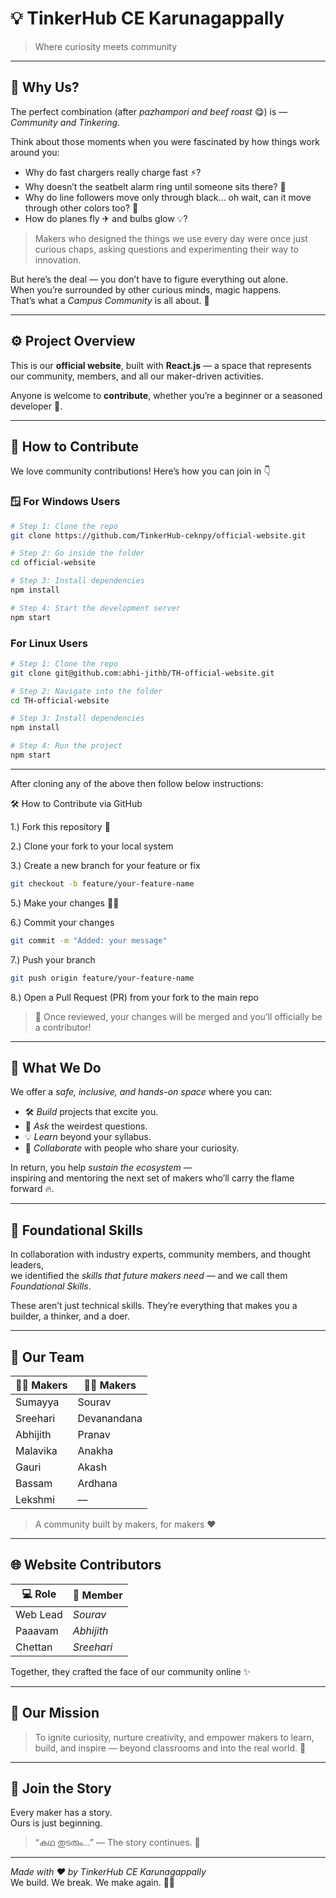 # 💡 TinkerHub CE Karunagappally

> Where curiosity meets community

---

## 🌈 Why Us?

The perfect combination (after _pazhampori and beef roast_ 😋) is — _Community and Tinkering_.

Think about those moments when you were fascinated by how things work around you:

- Why do fast chargers really charge fast ⚡?
- Why doesn’t the seatbelt alarm ring until someone sits there? 🚗
- Why do line followers move only through black… oh wait, can it move through other colors too? 👀
- How do planes fly ✈ and bulbs glow 💡?

> Makers who designed the things we use every day were once just curious chaps, asking questions and experimenting their way to innovation.

But here’s the deal — you don’t have to figure everything out alone.  
When you’re surrounded by other curious minds, magic happens.  
That’s what a _Campus Community_ is all about. 💫

---

## ⚙️ Project Overview

This is our **official website**, built with **React.js** — a space that represents our community, members, and all our maker-driven activities.

Anyone is welcome to **contribute**, whether you’re a beginner or a seasoned developer 💚.

---

## 🧩 How to Contribute

We love community contributions! Here’s how you can join in 👇

### 🪟 For Windows Users

```bash
# Step 1: Clone the repo
git clone https://github.com/TinkerHub-ceknpy/official-website.git

# Step 2: Go inside the folder
cd official-website

# Step 3: Install dependencies
npm install

# Step 4: Start the development server
npm start
```

### For Linux Users

```bash
# Step 1: Clone the repo
git clone git@github.com:abhi-jithb/TH-official-website.git

# Step 2: Navigate into the folder
cd TH-official-website

# Step 3: Install dependencies
npm install

# Step 4: Run the project
npm start

```

---

After cloning any of the above then follow below instructions:

🛠 How to Contribute via GitHub

1.) Fork this repository 🍴

2.) Clone your fork to your local system

3.) Create a new branch for your feature or fix

```bash
git checkout -b feature/your-feature-name
```

5.) Make your changes 🧑‍💻

6.) Commit your changes

```bash
git commit -m "Added: your message"
```

7.) Push your branch

```bash
git push origin feature/your-feature-name
```

8.) Open a Pull Request (PR) from your fork to the main repo

> 🩵 Once reviewed, your changes will be merged and you’ll officially be a contributor!

---

## 🧠 What We Do

We offer a _safe, inclusive, and hands-on space_ where you can:

- 🛠 _Build_ projects that excite you.
- 💬 _Ask_ the weirdest questions.
- 💡 _Learn_ beyond your syllabus.
- 🤝 _Collaborate_ with people who share your curiosity.

In return, you help _sustain the ecosystem_ —  
inspiring and mentoring the next set of makers who’ll carry the flame forward 🔥.

---

## 🧩 Foundational Skills

In collaboration with industry experts, community members, and thought leaders,  
we identified the _skills that future makers need_ — and we call them _Foundational Skills_.

These aren’t just technical skills. They’re everything that makes you a builder, a thinker, and a doer.

---

## 👥 Our Team

| 👩‍💻 Makers | 👨‍💻 Makers   |
| --------- | ----------- |
| Sumayya   | Sourav      |
| Sreehari  | Devanandana |
| Abhijith  | Pranav      |
| Malavika  | Anakha      |
| Gauri     | Akash       |
| Bassam    | Ardhana     |
| Lekshmi   | —           |

> A community built by makers, for makers ❤

---

## 🌐 Website Contributors

| 💻 Role  | 👤 Member  |
| -------- | ---------- |
| Web Lead | _Sourav_   |
| Paaavam  | _Abhijith_ |
| Chettan  | _Sreehari_ |

Together, they crafted the face of our community online ✨

---

## 🧭 Our Mission

> To ignite curiosity, nurture creativity, and empower makers to learn, build, and inspire — beyond classrooms and into the real world. 🚀

---

## 🌱 Join the Story

Every maker has a story.  
Ours is just beginning.

> “കഥ തുടരും…” — The story continues. 💚

---

_Made with ❤ by TinkerHub CE Karunagappally_  
We build. We break. We make again. 🔧✨
